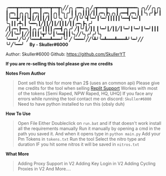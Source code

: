 **╭━━━┳━━━━┳━━━┳━━━┳━━┳╮╱╱╭╮ ╭━━╮╭╮╱╭┳━━━┳━━━┳━━━┳━━━╮ ╭╮╱╱╭╮╭╮**
**┃╭━╮┃╭╮╭╮┃╭━╮┃╭━╮┃╭╮┃╰╮╭╯┃ ┃╭╮┃┃┃╱┃┃╭━╮┣╮╭╮┃╭━━┫╭━╮┃ ┃╰╮╭╯┣╯┃**
**┃╰━━╋╯┃┃╰┫┃╱┃┃┃╱┃┃╰╯╰╮╰╯╭╯╱┃╰╯╰┫╰━╯┃╰━╯┃┃┃┃┃╰━━┫╰━╯┃ ╰╮┃┃╭┻╮┃**
**╰━━╮┃╱┃┃╱┃┃╱┃┃┃╱┃┃╭━╮┣╮╭╯ ╱┃╭━╮┣━━╮┃╭╮╭╯┃┃┃┃╭━━┫╭╮╭╯ ╱┃╰╯┃╱┃┃**
**┃╰━╯┃╱┃┃╱┃╰━╯┃╰━╯┃╰━╯┃┃┃ ╱╱┃╰━╯┃╱╱┃┃┃┃╰┳╯╰╯┃╰━━┫┃┃╰╮╱╱╰╮╭╯╭╯╰╮**
**╰━━━╯╱╰╯╱╰━━━┻━━━┻━━━╯╰╯ ╱ ╰━━━╯╱╱╰┻╯╰━┻━━━┻━━━┻╯╰━╯╱╱ ╰╯╱╰━━╯**
⠀                                             **By - Skuller#6000**


Author: Skuller#6000
Github: https://github.com/SkullerYT


**If you are re-selling this tool please give me credits**

__**Notes From Author**__
> Dont sell this tool for more than 2$ (uses an common api)
> Please give me credits for the tool when selling
> [Replit Support](https://replit.com/)
> Workes with most of the tokens [Semi Raped, NPW Raped, HQ, UHQ]
> If you face any errors while running the tool contact me on discord: `Skuller#6000`
> Need to have python installed to run this (obsly duh)


__**How To Use**__
> Open File
> Either Doubleclick on `run.bat` and if that doesn't work install all the requirements manually
> Run it manually by opening a cmd in the path you saved it. And when it opens type in `python main.py`
> Add your Pm Tokens in `tokens.txt`
> Run the tool
> Select the nitro type and duration
> IF you hit some nitros it will be saved in `nitros.txt`


__**What More**__
> Adding Proxy Support in V2
> Adding Key Login in V2
> Adding Cycling Proxies in V2
> And More....